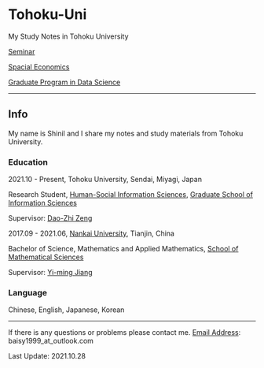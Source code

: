 # Tohoku-Uni
My Study Notes in Tohoku University

[Seminar](Seminar/)

[Spacial Economics](Spacial%20Economics/)

[Graduate Program in Data Science](GDPS/)

---
## Info
My name is Shinil and I share my notes and study materials from Tohoku University. 

### Education
2021.10 - Present, Tohoku University, Sendai, Miyagi, Japan

Research Student, [Human-Social Information Sciences](http://www.se.is.tohoku.ac.jp/index.html), [Graduate School of Information Sciences](https://www.is.tohoku.ac.jp/)

Supervisor: [Dao-Zhi Zeng](http://www.se.is.tohoku.ac.jp/~zeng/eng.html)

2017.09 - 2021.06, [Nankai University](nankai.edu.cn), Tianjin, China

Bachelor of Science, Mathematics and Applied Mathematics, [School of Mathematical Sciences](math.nankai.edu.cn)

Supervisor: [Yi-ming Jiang](https://math.nankai.edu.cn/2016/1113/c5626a51492/page.htm)

### Language

Chinese, English, Japanese, Korean

---
If there is any questions or problems please contact me.
[Email Address](mailto:baisy1999@outlook.com): baisy1999_at_outlook.com

Last Update: 2021.10.28